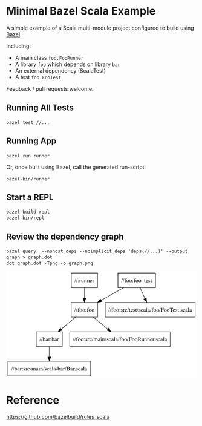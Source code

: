 # Minimal Bazel Scala Example

A simple example of a Scala multi-module project configured to build
using [Bazel](https://www.bazel.build).

Including:

* A main class `foo.FooRunner`
* A library `foo` which depends on library `bar`
* An external dependency (ScalaTest)
* A test `foo.FooTest`

Feedback / pull requests welcome.

## Running All Tests

    bazel test //...

## Running App

    bazel run runner

Or, once built using Bazel, call the generated run-script:

    bazel-bin/runner

## Start a REPL

    bazel build repl
    bazel-bin/repl

## Review the dependency graph

    bazel query  --nohost_deps --noimplicit_deps 'deps(//...)' --output graph > graph.dot
    dot graph.dot -Tpng -o graph.png

![Graph](graph.png)

# Reference

https://github.com/bazelbuild/rules_scala